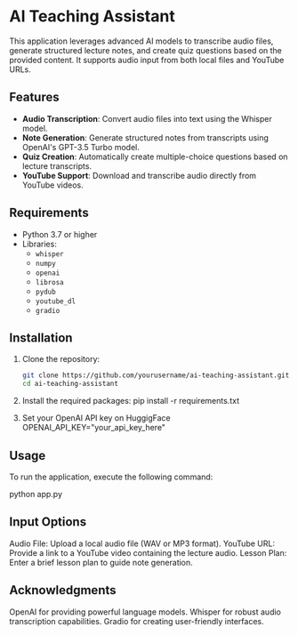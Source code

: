 # AI Teaching Assistant

This application leverages advanced AI models to transcribe audio files, generate structured lecture notes, and create quiz questions based on the provided content. It supports audio input from both local files and YouTube URLs.

## Features

- **Audio Transcription**: Convert audio files into text using the Whisper model.
- **Note Generation**: Generate structured notes from transcripts using OpenAI's GPT-3.5 Turbo model.
- **Quiz Creation**: Automatically create multiple-choice questions based on lecture transcripts.
- **YouTube Support**: Download and transcribe audio directly from YouTube videos.

## Requirements

- Python 3.7 or higher
- Libraries:
  - `whisper`
  - `numpy`
  - `openai`
  - `librosa`
  - `pydub`
  - `youtube_dl`
  - `gradio`

## Installation

1. Clone the repository:
   ```bash
   git clone https://github.com/yourusername/ai-teaching-assistant.git
   cd ai-teaching-assistant

2. Install the required packages:
   pip install -r requirements.txt

3. Set your OpenAI API key on HuggigFace
   OPENAI_API_KEY="your_api_key_here"

## Usage

To run the application, execute the following command:

python app.py

## Input Options

Audio File: Upload a local audio file (WAV or MP3 format).
YouTube URL: Provide a link to a YouTube video containing the lecture audio.
Lesson Plan: Enter a brief lesson plan to guide note generation.

## Acknowledgments

OpenAI for providing powerful language models.
Whisper for robust audio transcription capabilities.
Gradio for creating user-friendly interfaces.
